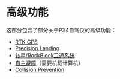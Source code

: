 # 高级功能

这部分包含了部分关于PX4自驾仪的高级功能：

* [RTK GPS](../advanced_features/rtk-gps.md)
* [Precision Landing](../advanced_features/precland.md)
* [铱星/RockBlock卫通系统](../advanced_features/satcom_roadblock.md)
* [自主避障](../computer_vision/obstacle_avoidance.md)（需要机载计算机）
* [Collision Prevention](../computer_vision/collision_prevention.md)